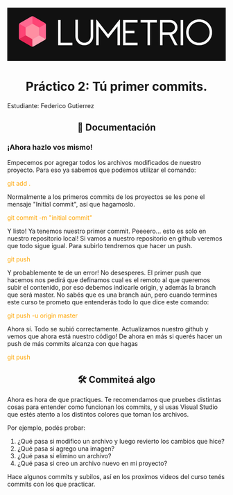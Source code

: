 ![Lumetrio](./images/Portada.png)
<h1 align="center">Práctico 2: Tú primer commits.</a></h1>

Estudiante: Federico Gutierrez

<h2 align="center">📖 Documentación</h2>
<h3>¡Ahora hazlo vos mismo!</h3>

Empecemos por agregar todos los archivos modificados de nuestro proyecto. Para eso ya sabemos que podemos utilizar el comando: <p style="color:orange"> git add . </p>

Normalmente a los primeros commits de los proyectos se les pone el mensaje "Initial commit", así que hagamoslo. <p style="color:orange"> git commit -m "initial commit" </p>

Y listo! Ya tenemos nuestro primer commit. Peeeero... esto es solo en nuestro repositorio local! Si vamos a nuestro repositorio en github veremos que todo sigue igual.
Para subirlo tendremos que hacer un push.

<p style="color:orange"> git push </p>

Y probablemente te de un error! No desesperes. El primer push que hacemos nos pedirá que definamos cual es el remoto al que queremos subir el contenido, por eso debemos indicarle origin, y además la branch que será master. No sabés que es una branch aún, pero cuando termines este curso te prometo que entenderás todo lo que dice este comando:
<p style="color:orange"> git push -u origin master </p>

Ahora sí. Todo se subió correctamente. Actualizamos nuestro github y vemos que ahora está nuestro código! De ahora en más si querés hacer un push de más commits alcanza con que hagas

<p style="color:orange"> git push </p>

<h2 align="center">🛠️ Commiteá algo</h2>
Ahora es hora de que practiques. Te recomendamos que pruebes distintas cosas para entender como funcionan los commits, y si usas Visual Studio que estés atento a los distintos colores que toman los archivos. 

Por ejemplo, podés probar:

1. ¿Qué pasa si modifico un archivo y luego revierto los cambios que hice?
2. ¿Qué pasa si agrego una imagen?
3. ¿Qué pasa si elimino un archivo?
4. ¿Qué pasa si creo un archivo nuevo en mi proyecto?

Hace algunos commits y subilos, así en los proximos videos del curso tenés commits con los que practicar.